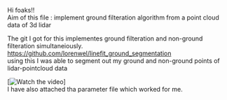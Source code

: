 Hi foaks!!<br/>
Aim of this file : implement ground filteration algorithm from a point cloud data of 3d lidar<br/>

The git I got for this implementes ground filteration and non-ground filteration simultaneiously. <br/>
https://github.com/lorenwel/linefit_ground_segmentation </br>
using this I was able to segment out my ground and non-ground points of lidar-pointcloud data</br>




[![Watch the video](https://github.com/user-attachments/assets/ad0646bf-d896-4748-825d-435168b9aaec)]</br>
I have also attached tha parameter file which worked for me. 

